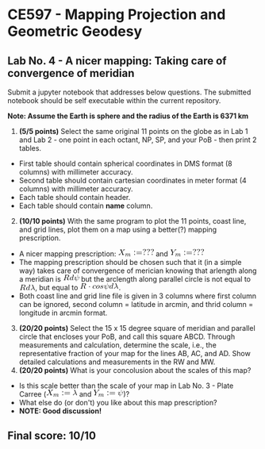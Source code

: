 # CE597 - Mapping Projection and Geometric Geodesy

## Lab No. 4 - A nicer mapping: Taking care of convergence of meridian
Submit a jupyter notebook that addresses below questions. The submitted notebook should be self executable within the current repository.

**Note: Assume the Earth is sphere and the radius of the Earth is 6371 km**

1. **(5/5 points)** Select the same original 11 points on the globe as in Lab 1 and Lab 2 - one point in each octant, NP, SP, and your PoB - then print 2 tables.
  - First table should contain spherical coordinates in DMS format (8 columns) with millimeter accuracy.
  - Second table should contain cartesian coordinates in meter format (4 columns) with millimeter accuracy.
  - Each table should contain header.
  - Each table should contain **name** column.
2. **(10/10 points)** With the same program to plot the 11 points, coast line, and grid lines, plot them on a map using a better(?) mapping prescription.
  - A nicer mapping prescription: ![Xm question](figures/map_prescription_xm_question.png) and ![Ym question](figures/map_prescription_ym_question.png)
  - The mapping prescription should be chosen such that it (in a simple way) takes care of convergence of merician knowing that arlength along a meridian is ![meridian distance](figures/R_dpsi.png) but the arclength along parallel circle is not equal to ![wrong_parallel circle distance](figures/R_dlambda.png), but equal to ![parallel circle distance](figures/R_cos_psi_dlambda.png).
  - Both coast line and grid line file is given in 3 columns where first column can be ignored, second column = latitude in arcmin, and thrid column = longitude in arcmin format.
3. **(20/20 points)** Select the 15 x 15 degree square of meridian and parallel circle that encloses your PoB, and call this square ABCD. Through measurements and calculation, determine the scale, i.e., the representative fraction of your map for the lines AB, AC, and AD. Show detailed calculations and measurements in the RW and MW.
4. **(20/20 points)** What is your concolusion about the scales of this map? 
  - Is this scale better than the scale of your map in Lab No. 3 - Plate Carree (![PC Xm](figures/plate_carree_xm.png) and ![PC Ym](figures/plate_carree_ym.png))?
  - What else do (or don't) you like about this map prescription?
  - **NOTE: Good discussion!**
  
## Final score: 10/10
